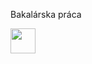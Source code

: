 Bakalárska práca


<img src="https://media.giphy.com/media/28GFzXcXRg1JDcqZzX/giphy.gif" width="40" height="40" />
